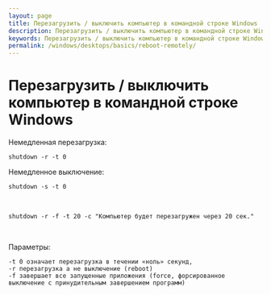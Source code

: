 ```yaml
---
layout: page
title: Перезагрузить / выключить компьютер в командной строке Windows
description: Перезагрузить / выключить компьютер в командной строке Windows
keywords: Перезагрузить / выключить компьютер в командной строке Windows
permalink: /windows/desktops/basics/reboot-remotely/
---
```


# Перезагрузить / выключить компьютер в командной строке Windows

Немедленная перезагрузка:

    shutdown -r -t 0

Немедленное выключение:

    shutdown -s -t 0

<br/>

    shutdown -r -f -t 20 -c "Компьютер будет перезагружен через 20 сек."

<br/>

Параметры:

    -t 0 означает перезагрузка в течении «ноль» секунд,
    -r перезагрузка а не выключение (reboot)
    -f завершает все запущенные приложения (force, форсированное выключение с принудительным завершением программ)
